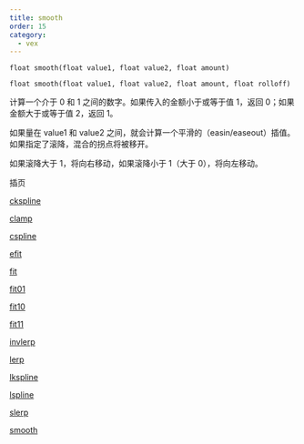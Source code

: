 ```yaml
---
title: smooth
order: 15
category:
  - vex
---
```


`float smooth(float value1, float value2, float amount)`

`float smooth(float value1, float value2, float amount, float rolloff)`

计算一个介于 0 和 1 之间的数字。如果传入的金额小于或等于值 1，返回 0；如果金额大于或等于值 2，返回 1。

如果量在 value1 和 value2 之间，就会计算一个平滑的（easin/easeout）插值。如果指定了滚降，混合的拐点将被移开。

如果滚降大于 1，将向右移动，如果滚降小于 1（大于 0），将向左移动。

插页

[ckspline](ckspline.html)

[clamp](clamp.html)

[cspline](cspline.html)

[efit](efit.html)

[fit](fit.html)

[fit01](fit01.html)

[fit10](fit10.html)

[fit11](fit11.html)

[invlerp](invlerp.html)

[lerp](lerp.html)

[lkspline](lkspline.html)

[lspline](lspline.html)

[slerp](slerp.html)

[smooth](smooth.html)
